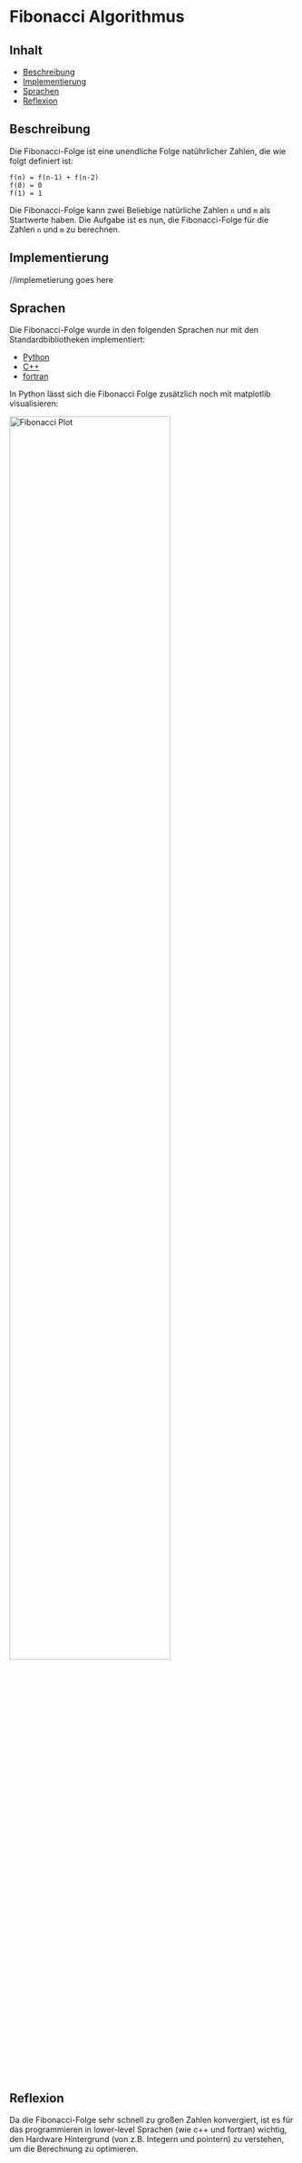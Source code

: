 # Fibonacci Algorithmus

## Inhalt

- [Beschreibung](#Beschreibung)
- [Implementierung](#Implementierung)
- [Sprachen](#Sprachen)
- [Reflexion](#Reflexion)

## Beschreibung

Die Fibonacci-Folge ist eine unendliche Folge natührlicher Zahlen, die wie folgt definiert ist:

```f(n) = f(n-1) + f(n-2)```  
```f(0) = 0```  
```f(1) = 1```

Die Fibonacci-Folge kann zwei Beliebige natürliche Zahlen `n` und `m` als Startwerte haben. Die Aufgabe ist es nun, die Fibonacci-Folge für die Zahlen `n` und `m` zu berechnen.

## Implementierung

//implemetierung goes here

## Sprachen

Die Fibonacci-Folge wurde in den folgenden Sprachen nur mit den Standardbibliotheken implementiert:

- [Python](./Py/Fibonacci.py)
- [C++](./cpp/Fibonacci.cpp)
- [fortran](./fortran/Fibonacci.f90)

In Python lässt sich die Fibonacci Folge zusätzlich noch mit matplotlib visualisieren:

<img src="./Py/Figure_1.png" alt="Fibonacci Plot" width="75%"/>

## Reflexion

Da die Fibonacci-Folge sehr schnell zu großen Zahlen konvergiert, ist es für das programmieren in lower-level Sprachen (wie c++ und fortran) wichtig, den Hardware Hintergrund (von z.B. Integern und pointern) zu verstehen, um die Berechnung zu optimieren.